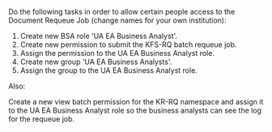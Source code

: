 Do the following tasks in order to allow certain people access to the Document Requeue Job (change names for your own institution):

1. Create new BSA role 'UA EA Business Analyst'.
2. Create new permission to submit the KFS-RQ batch requeue job.
3. Assign the permission to the UA EA Business Analyst role.
4. Create new group 'UA EA Business Analysts'.
5. Assign the group to the UA EA Business Analyst role.

Also:

Create a new view batch permission for the KR-RQ namespace and assign it to the UA EA Business Analyst role so the business analysts can see the log for the requeue job.
